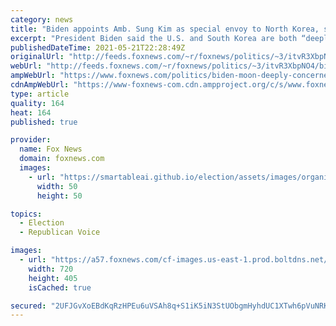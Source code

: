 ```yaml
---
category: news
title: "Biden appoints Amb. Sung Kim as special envoy to North Korea, signals commitment to diplomacy"
excerpt: "President Biden said the U.S. and South Korea are both “deeply concerned” about the situation in North Korea, and announced he is appointing Ambassador Sung Kim as special envoy to the Democratic People’s Republic of Korea (DPRK)."
publishedDateTime: 2021-05-21T22:28:49Z
originalUrl: "http://feeds.foxnews.com/~r/foxnews/politics/~3/itvR3XbpNO4/biden-moon-deeply-concerned-north-korea-amb-sung-kim-special-envoy"
webUrl: "http://feeds.foxnews.com/~r/foxnews/politics/~3/itvR3XbpNO4/biden-moon-deeply-concerned-north-korea-amb-sung-kim-special-envoy"
ampWebUrl: "https://www.foxnews.com/politics/biden-moon-deeply-concerned-north-korea-amb-sung-kim-special-envoy.amp"
cdnAmpWebUrl: "https://www-foxnews-com.cdn.ampproject.org/c/s/www.foxnews.com/politics/biden-moon-deeply-concerned-north-korea-amb-sung-kim-special-envoy.amp"
type: article
quality: 164
heat: 164
published: true

provider:
  name: Fox News
  domain: foxnews.com
  images:
    - url: "https://smartableai.github.io/election/assets/images/organizations/foxnews.com-50x50.jpg"
      width: 50
      height: 50

topics:
  - Election
  - Republican Voice

images:
  - url: "https://a57.foxnews.com/cf-images.us-east-1.prod.boltdns.net/v1/static/694940094001/13bcdd1c-2b91-4615-ac0a-120d7aa8316f/c8802b2d-898e-4d85-b916-7e492de9e029/1280x720/match/720/405/image.jpg?ve=1&tl=1"
    width: 720
    height: 405
    isCached: true

secured: "2UFJGvXoEBdKqRzHPEu6uVSAh8q+S1iK5iN3StUObgmHyhdUC1XTwh6pVuNRKqJzrIwiLwUDr4K+HRHYOhAYk+XDTzdlMIYF/dyP/H0PZMpO/c/493moFPOVlRCzQfRCd5wGHcsl9U6B8rTk03nazdwwWPnpHcHu5esuKLc5J7ukq4nfxr5Q4pdulZZHY9iFlHfsekbqEu/Q4BAzEEFJnlXCfFqXpgNKTX1u4B61czhU7vC+My1dEvleRXKGRTpoNYTUNUsGj+s1abA0oPJJDEosaEMb8mub1ABclpTa1M4AZnIdFy8O6p3QSgoJOC1caoEkcrKIemHjkgBDyg6aHbvnX/Ak9abZ/k+EvDkmdVk=;Tu4Be8sADpRC7u6sXU0rWg=="
---
```


